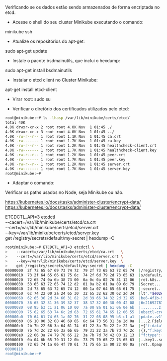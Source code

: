 

Verificando se os dados estão sendo armazenados de forma encriptada no etcd.

- Acesse o shell do seu cluster Minikube executando o comando:

minikube ssh



- Atualize os repositórios do apt-get:

sudo apt-get update




- Instale o pacote bsdmainutils, que inclui o hexdump:

sudo apt-get install bsdmainutils



- Instalar o etcd client no Cluster Minikube:

apt-get install etcd-client




- Virar root:
sudo su


- Verificar o diretório dos certificados utilizados pelo etcd:

~~~~bash
root@minikube:~# ls -lhasp /var/lib/minikube/certs/etcd/
total 40K
4.0K drwxr-xr-x 2 root root 4.0K Nov  1 01:45 ./
4.0K drwxr-xr-x 3 root root 4.0K Nov  1 01:45 ../
4.0K -rw-r--r-- 1 root root 1.1K Nov  1 01:45 ca.crt
4.0K -rw------- 1 root root 1.7K Nov  1 01:45 ca.key
4.0K -rw-r--r-- 1 root root 1.2K Nov  1 01:45 healthcheck-client.crt
4.0K -rw------- 1 root root 1.7K Nov  1 01:45 healthcheck-client.key
4.0K -rw-r--r-- 1 root root 1.2K Nov  1 01:45 peer.crt
4.0K -rw------- 1 root root 1.7K Nov  1 01:45 peer.key
4.0K -rw-r--r-- 1 root root 1.2K Nov  1 01:45 server.crt
4.0K -rw------- 1 root root 1.7K Nov  1 01:45 server.key
root@minikube:~#
~~~~






- Adaptar o comando:

Verificar os paths usados no Node, seja Minikube ou não.

https://kubernetes.io/docs/tasks/administer-cluster/encrypt-data/
<https://kubernetes.io/docs/tasks/administer-cluster/encrypt-data/>

ETCDCTL_API=3 etcdctl \
   --cacert=/var/lib/minikube/certs/etcd/ca.crt   \
   --cert=/var/lib/minikube/certs/etcd/server.crt \
   --key=/var/lib/minikube/certs/etcd/server.key  \
   get /registry/secrets/default/my-secret | hexdump -C

~~~~bash
root@minikube:~# ETCDCTL_API=3 etcdctl \
>    --cacert=/var/lib/minikube/certs/etcd/ca.crt   \
>    --cert=/var/lib/minikube/certs/etcd/server.crt \
>    --key=/var/lib/minikube/certs/etcd/server.key  \
>    get /registry/secrets/default/my-secret | hexdump -C
00000000  2f 72 65 67 69 73 74 72  79 2f 73 65 63 72 65 74  |/registry/secret|
00000010  73 2f 64 65 66 61 75 6c  74 2f 6d 79 2d 73 65 63  |s/default/my-sec|
00000020  72 65 74 0a 6b 38 73 00  0a 0c 0a 02 76 31 12 06  |ret.k8s.....v1..|
00000030  53 65 63 72 65 74 12 d2  01 0a b2 01 0a 09 6d 79  |Secret........my|
00000040  2d 73 65 63 72 65 74 12  00 1a 07 64 65 66 61 75  |-secret....defau|
00000050  6c 74 22 00 2a 24 65 30  32 65 32 62 30 62 2d 34  |lt".*$e02e2b0b-4|
00000060  62 65 36 2d 34 66 31 62  2d 39 66 34 32 2d 32 65  |be6-4f1b-9f42-2e|
00000070  36 65 32 31 36 39 32 37  38 37 32 00 38 00 42 08  |6e216927872.8.B.|
00000080  08 95 b3 c1 a1 06 10 00  7a 00 8a 01 61 0a 0e 6b  |........z...a..k|
00000090  75 62 65 63 74 6c 2d 63  72 65 61 74 65 12 06 55  |ubectl-create..U|
000000a0  70 64 61 74 65 1a 02 76  31 22 08 08 95 b3 c1 a1  |pdate..v1"......|
000000b0  06 10 00 32 08 46 69 65  6c 64 73 56 31 3a 2d 0a  |...2.FieldsV1:-.|
000000c0  2b 7b 22 66 3a 64 61 74  61 22 3a 7b 22 2e 22 3a  |+{"f:data":{".":|
000000d0  7b 7d 2c 22 66 3a 6b 65  79 31 22 3a 7b 7d 7d 2c  |{},"f:key1":{}},|
000000e0  22 66 3a 74 79 70 65 22  3a 7b 7d 7d 42 00 12 13  |"f:type":{}}B...|
000000f0  0a 04 6b 65 79 31 12 0b  73 75 70 65 72 73 65 63  |..key1..supersec|
00000100  72 65 74 1a 06 4f 70 61  71 75 65 1a 00 22 00 0a  |ret..Opaque.."..|
00000110
root@minikube:~#
~~~~